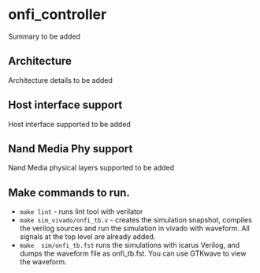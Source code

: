 # onfi_controller
Summary to be added


## Architecture
Architecture details to be added



## Host interface support
Host interface supported to be added




## Nand Media Phy support
Nand Media physical layers supported to be added




## Make commands to run.
- `make lint` - runs lint tool with verilator
- `make sim_vivado/onfi_tb.v` - creates the simulation snapshot, compiles the verilog sources and run the simulation in vivado with waveform. 
All signals at the top level are already added.
- `make  sim/onfi_tb.fst` 
runs the simulations with icarus Verilog, and dumps the waveform file as onfi_tb.fst. You can use GTKwave to view the waveform.
